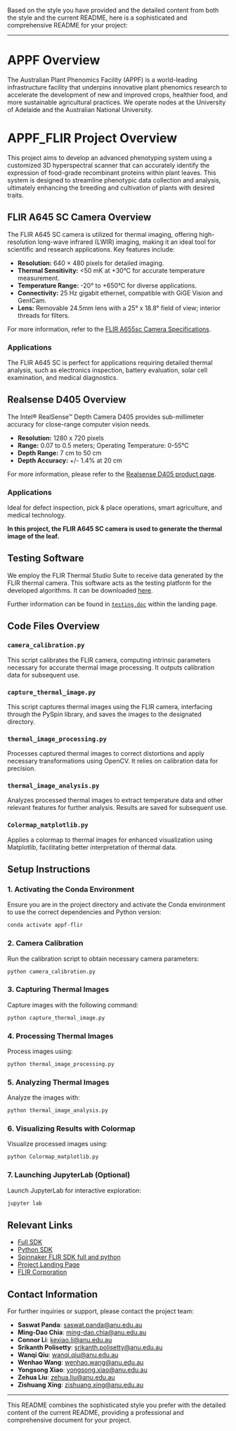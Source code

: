 Based on the style you have provided and the detailed content from both the style and the current README, here is a sophisticated and comprehensive README for your project:

---

# APPF Overview

The Australian Plant Phenomics Facility (APPF) is a world-leading infrastructure facility that underpins innovative plant phenomics research to accelerate the development of new and improved crops, healthier food, and more sustainable agricultural practices. We operate nodes at the University of Adelaide and the Australian National University.

# APPF_FLIR Project Overview

This project aims to develop an advanced phenotyping system using a customized 3D hyperspectral scanner that can accurately identify the expression of food-grade recombinant proteins within plant leaves. This system is designed to streamline phenotypic data collection and analysis, ultimately enhancing the breeding and cultivation of plants with desired traits.

## FLIR A645 SC Camera Overview

The FLIR A645 SC camera is utilized for thermal imaging, offering high-resolution long-wave infrared (LWIR) imaging, making it an ideal tool for scientific and research applications. Key features include:

- **Resolution:** 640 × 480 pixels for detailed imaging.
- **Thermal Sensitivity:** <50 mK at +30°C for accurate temperature measurement.
- **Temperature Range:** -20° to +650°C for diverse applications.
- **Connectivity:** 25 Hz gigabit ethernet, compatible with GiGE Vision and GenICam.
- **Lens:** Removable 24.5mm lens with a 25° x 18.8° field of view; interior threads for filters.

For more information, refer to the [FLIR A655sc Camera Specifications](https://www.flir.com.au/products/a655sc/).

### Applications

The FLIR A645 SC is perfect for applications requiring detailed thermal analysis, such as electronics inspection, battery evaluation, solar cell examination, and medical diagnostics.

## Realsense D405 Overview

The Intel® RealSense™ Depth Camera D405 provides sub-millimeter accuracy for close-range computer vision needs.

- **Resolution:** 1280 x 720 pixels
- **Range:** 0.07 to 0.5 meters; Operating Temperature: 0-55°C
- **Depth Range:** 7 cm to 50 cm
- **Depth Accuracy:** +/- 1.4% at 20 cm

For more information, please refer to the [Realsense D405 product page](https://www.framos.com/en/products/intel-realsense-depth-camera-d405-camera-only-26126).

### Applications

Ideal for defect inspection, pick & place operations, smart agriculture, and medical technology.

**In this project, the FLIR A645 SC camera is used to generate the thermal image of the leaf.**

## Testing Software

We employ the FLIR Thermal Studio Suite to receive data generated by the FLIR thermal camera. This software acts as the testing platform for the developed algorithms. It can be downloaded [here](https://www.flir.com.au/support/products/flir-thermal-studio-suite/#Downloads).

Further information can be found in [`testing.doc`](https://anu365.sharepoint.com/sites/APPF-TL-FLIR/Shared%20Documents/Forms/AllItems.aspx?id=%2Fsites%2FAPPF%2DTL%2DFLIR%2FShared%20Documents%2FTesting&viewid=b4067fee%2D839d%2D4643%2D9b23%2D66e61f62ac63) within the landing page.

## Code Files Overview

### `camera_calibration.py`

This script calibrates the FLIR camera, computing intrinsic parameters necessary for accurate thermal image processing. It outputs calibration data for subsequent use.

### `capture_thermal_image.py`

This script captures thermal images using the FLIR camera, interfacing through the PySpin library, and saves the images to the designated directory.

### `thermal_image_processing.py`

Processes captured thermal images to correct distortions and apply necessary transformations using OpenCV. It relies on calibration data for precision.

### `thermal_image_analysis.py`

Analyzes processed thermal images to extract temperature data and other relevant features for further analysis. Results are saved for subsequent use.

### `Colormap_matplotlib.py`

Applies a colormap to thermal images for enhanced visualization using Matplotlib, facilitating better interpretation of thermal data.

## Setup Instructions

### 1. Activating the Conda Environment

Ensure you are in the project directory and activate the Conda environment to use the correct dependencies and Python version:

```bash
conda activate appf-flir
```

### 2. Camera Calibration

Run the calibration script to obtain necessary camera parameters:

```bash
python camera_calibration.py
```

### 3. Capturing Thermal Images

Capture images with the following command:

```bash
python capture_thermal_image.py
```

### 4. Processing Thermal Images

Process images using:

```bash
python thermal_image_processing.py
```

### 5. Analyzing Thermal Images

Analyze the images with:

```bash
python thermal_image_analysis.py
```

### 6. Visualizing Results with Colormap

Visualize processed images using:

```bash
python Colormap_matplotlib.py
```

### 7. Launching JupyterLab (Optional)

Launch JupyterLab for interactive exploration:

```bash
jupyter lab
```

## Relevant Links

- [Full SDK](https://flir.netx.net/file/asset/59416/original/attachment)
- [Python SDK](https://flir.netx.net/file/asset/59493/original/attachment)
- [Spinnaker FLIR SDK full and python](https://www.flir.com/support-center/iis/machine-vision/downloads/spinnaker-sdk-download/spinnaker-sdk--download-files/)
- [Project Landing Page](https://anu365.sharepoint.com/sites/APPF-TL-FLIR)
- [FLIR Corporation](https://Flir.com.au)

## Contact Information

For further inquiries or support, please contact the project team:

- **Saswat Panda**: saswat.panda@anu.edu.au
- **Ming-Dao Chia**: ming-dao.chia@anu.edu.au
- **Connor Li**: kexiao.li@anu.edu.au
- **Srikanth Polisetty**: srikanth.polisetty@anu.edu.au
- **Wanqi Qiu**: wanqi.qiu@anu.edu.au
- **Wenhao Wang**: wenhao.wang@anu.edu.au
- **Yongsong Xiao**: yongsong.xiao@anu.edu.au
- **Zehua Liu**: zehua.liu@anu.edu.au
- **Zishuang Xing**: zishuang.xing@anu.edu.au

---

This README combines the sophisticated style you prefer with the detailed content of the current README, providing a professional and comprehensive document for your project.